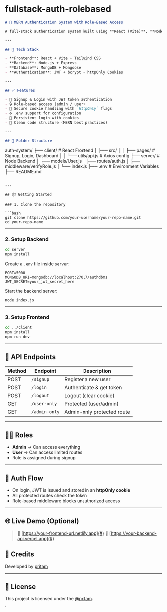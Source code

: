 # fullstack-auth-rolebased

```markdown
# 🔐 MERN Authentication System with Role-Based Access

A full-stack authentication system built using **React (Vite)**, **Node.js**, **Express**, and **MongoDB**. This project supports **user signup**, **login/logout**, **JWT-based authentication**, and **role-based access control** (User/Admin).

---

## 🚀 Tech Stack

- **Frontend**: React + Vite + Tailwind CSS
- **Backend**: Node.js + Express
- **Database**: MongoDB + Mongoose
- **Authentication**: JWT + bcrypt + httpOnly Cookies

---

## ✅ Features

- 📝 Signup & Login with JWT token authentication
- 🔒 Role-based access (admin / user)
- 🍪 Secure cookie handling with `httpOnly` flags
- ⚙️ .env support for configuration
- 🔄 Persistent login with cookies
- 🧼 Clean code structure (MERN best practices)

---

## 📁 Folder Structure

```

auth-system/
├── client/               # React Frontend
│   ├── src/
│   │   ├── pages/        # Signup, Login, Dashboard
│   │   └── utils/api.js  # Axios config
├── server/               # Node Backend
│   ├── models/User.js
│   ├── routes/auth.js
│   ├── middleware/verifyRole.js
│   └── index.js
├── .env                  # Environment Variables
├── README.md

````

---

## 📦 Getting Started

### 1. Clone the repository

```bash
git clone https://github.com/your-username/your-repo-name.git
cd your-repo-name
````

---

### 2. Setup Backend

```bash
cd server
npm install
```

Create a `.env` file inside `server`:

```
PORT=5000
MONGODB_URI=mongodb://localhost:27017/authdbms
JWT_SECRET=your_jwt_secret_here
```

Start the backend server:

```bash
node index.js
```

---

### 3. Setup Frontend

```bash
cd ../client
npm install
npm run dev
```

---

## 🔐 API Endpoints

| Method | Endpoint      | Description                |
| ------ | ------------- | -------------------------- |
| POST   | `/signup`     | Register a new user        |
| POST   | `/login`      | Authenticate & get token   |
| POST   | `/logout`     | Logout (clear cookie)      |
| GET    | `/user-only`  | Protected (user/admin)     |
| GET    | `/admin-only` | Admin-only protected route |

---

## 🧑‍💻 Roles

* **Admin** → Can access everything
* **User** → Can access limited routes
* Role is assigned during signup

---

## 🔐 Auth Flow

* On login, JWT is issued and stored in an **httpOnly cookie**
* All protected routes check the token
* Role-based middleware blocks unauthorized access

---

## 🌐 Live Demo (Optional)

> 🔗 [https://your-frontend-url.netlify.app](#)
> 🔗 [https://your-backend-api.vercel.app](#)


## 🙌 Credits

Developed by [pritam](https://github.com/PRITAMALWAR/fullstack-auth-rolebased)

---

## 📜 License

This project is licensed under the [@pritam](LICENSE).

`
